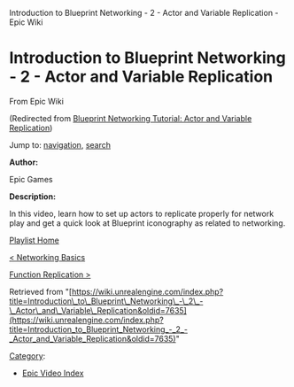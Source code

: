 Introduction to Blueprint Networking - 2 - Actor and Variable Replication - Epic Wiki              

Introduction to Blueprint Networking - 2 - Actor and Variable Replication
=========================================================================

From Epic Wiki

(Redirected from [Blueprint Networking Tutorial: Actor and Variable Replication](/index.php?title=Blueprint_Networking_Tutorial:_Actor_and_Variable_Replication&redirect=no "Blueprint Networking Tutorial: Actor and Variable Replication"))

Jump to: [navigation](#mw-navigation), [search](#p-search)

  

**Author:**

Epic Games

**Description:**

In this video, learn how to set up actors to replicate properly for network play and get a quick look at Blueprint iconography as related to networking.

  

[Playlist Home](/Category:Epic_Video_Playlists "Category:Epic Video Playlists")

[< Networking Basics](/Introduction_to_Blueprint_Networking_-_1_-_Networking_Basics "Introduction to Blueprint Networking - 1 - Networking Basics")

[Function Replication >](/Introduction_to_Blueprint_Networking_-_3_-_Function_Replication "Introduction to Blueprint Networking - 3 - Function Replication")

Retrieved from "[https://wiki.unrealengine.com/index.php?title=Introduction\_to\_Blueprint\_Networking\_-\_2\_-\_Actor\_and\_Variable\_Replication&oldid=7635](https://wiki.unrealengine.com/index.php?title=Introduction_to_Blueprint_Networking_-_2_-_Actor_and_Variable_Replication&oldid=7635)"

[Category](/Special:Categories "Special:Categories"):

*   [Epic Video Index](/index.php?title=Category:Epic_Video_Index&action=edit&redlink=1 "Category:Epic Video Index (page does not exist)")